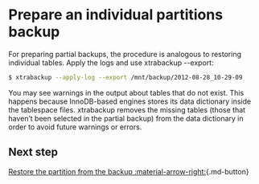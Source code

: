 # Prepare an individual partitions backup

For preparing partial backups, the procedure is analogous to restoring
individual tables. Apply the logs and use xtrabackup --export:

```{.bash data-prompt="$"}
$ xtrabackup --apply-log --export /mnt/backup/2012-08-28_10-29-09
```

You may see warnings in the output about tables that do not exist. This happens
because InnoDB-based engines stores its data dictionary inside the tablespace
files. xtrabackup removes the missing tables (those that haven’t been selected in the partial
backup) from the data dictionary in order to avoid future warnings or errors.

## Next step

[Restore the partition from the backup :material-arrow-right:](restore-individual-partitions.md){.md-button}


